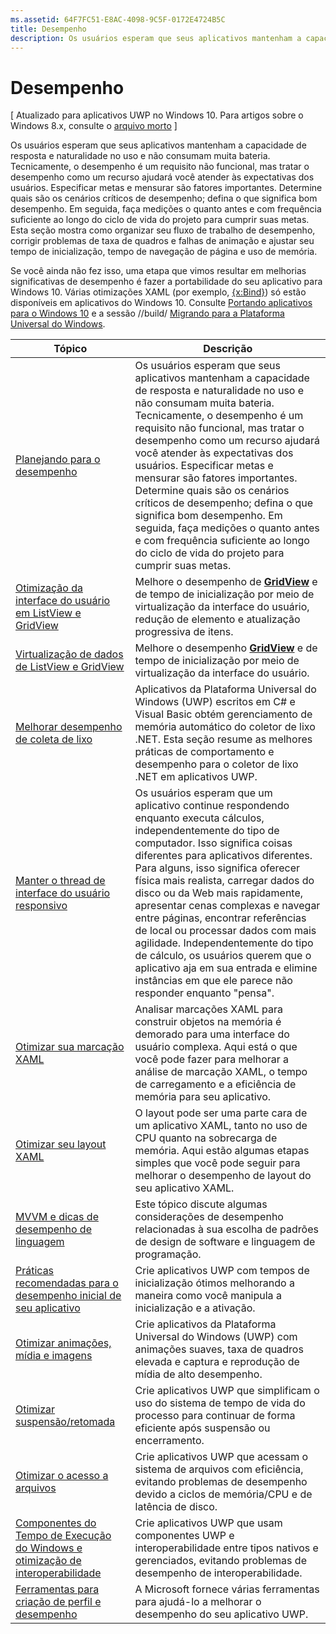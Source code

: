 ```yaml
---
ms.assetid: 64F7FC51-E8AC-4098-9C5F-0172E4724B5C
title: Desempenho
description: Os usuários esperam que seus aplicativos mantenham a capacidade de resposta e naturalidade no uso e não consumam muita bateria.
---
```

# Desempenho

\[ Atualizado para aplicativos UWP no Windows 10. Para artigos sobre o Windows 8.x, consulte o [arquivo morto](http://go.microsoft.com/fwlink/p/?linkid=619132) \]

Os usuários esperam que seus aplicativos mantenham a capacidade de resposta e naturalidade no uso e não consumam muita bateria. Tecnicamente, o desempenho é um requisito não funcional, mas tratar o desempenho como um recurso ajudará você atender às expectativas dos usuários. Especificar metas e mensurar são fatores importantes. Determine quais são os cenários críticos de desempenho; defina o que significa bom desempenho. Em seguida, faça medições o quanto antes e com frequência suficiente ao longo do ciclo de vida do projeto para cumprir suas metas. Esta seção mostra como organizar seu fluxo de trabalho de desempenho, corrigir problemas de taxa de quadros e falhas de animação e ajustar seu tempo de inicialização, tempo de navegação de página e uso de memória.

Se você ainda não fez isso, uma etapa que vimos resultar em melhorias significativas de desempenho é fazer a portabilidade do seu aplicativo para Windows 10. Várias otimizações XAML (por exemplo, [{x:Bind}](https://msdn.microsoft.com/library/windows/apps/Mt204783)) só estão disponíveis em aplicativos do Windows 10. Consulte [Portando aplicativos para o Windows 10](https://msdn.microsoft.com/library/windows/apps/Mt238321) e a sessão //build/ [Migrando para a Plataforma Universal do Windows](http://channel9.msdn.com/Events/Build/2015/3-741).

| Tópico | Descrição |
|-------|-------------|
| [Planejando para o desempenho](planning-and-measuring-performance.md) | Os usuários esperam que seus aplicativos mantenham a capacidade de resposta e naturalidade no uso e não consumam muita bateria. Tecnicamente, o desempenho é um requisito não funcional, mas tratar o desempenho como um recurso ajudará você atender às expectativas dos usuários. Especificar metas e mensurar são fatores importantes. Determine quais são os cenários críticos de desempenho; defina o que significa bom desempenho. Em seguida, faça medições o quanto antes e com frequência suficiente ao longo do ciclo de vida do projeto para cumprir suas metas. |
| [Otimização da interface do usuário em ListView e GridView](optimize-gridview-and-listview.md) | Melhore o desempenho de [<strong>GridView</strong>](https://msdn.microsoft.com/library/windows/apps/BR242705) e de tempo de inicialização por meio de virtualização da interface do usuário, redução de elemento e atualização progressiva de itens. |
| [Virtualização de dados de ListView e GridView](listview-and-gridview-data-optimization.md) | Melhore o desempenho [<strong>GridView</strong>](https://msdn.microsoft.com/library/windows/apps/BR242705) e de tempo de inicialização por meio de virtualização da interface do usuário. |
| [Melhorar desempenho de coleta de lixo](improve-garbage-collection-performance.md) | Aplicativos da Plataforma Universal do Windows (UWP) escritos em C# e Visual Basic obtém gerenciamento de memória automático do coletor de lixo .NET. Esta seção resume as melhores práticas de comportamento e desempenho para o coletor de lixo .NET em aplicativos UWP. |
| [Manter o thread de interface do usuário responsivo](keep-the-ui-thread-responsive.md) | Os usuários esperam que um aplicativo continue respondendo enquanto executa cálculos, independentemente do tipo de computador. Isso significa coisas diferentes para aplicativos diferentes. Para alguns, isso significa oferecer física mais realista, carregar dados do disco ou da Web mais rapidamente, apresentar cenas complexas e navegar entre páginas, encontrar referências de local ou processar dados com mais agilidade. Independentemente do tipo de cálculo, os usuários querem que o aplicativo aja em sua entrada e elimine instâncias em que ele parece não responder enquanto "pensa". |
| [Otimizar sua marcação XAML](optimize-xaml-loading.md) | Analisar marcações XAML para construir objetos na memória é demorado para uma interface do usuário complexa. Aqui está o que você pode fazer para melhorar a análise de marcação XAML, o tempo de carregamento e a eficiência de memória para seu aplicativo. | 
| [Otimizar seu layout XAML](optimize-your-xaml-layout.md) | O layout pode ser uma parte cara de um aplicativo XAML, tanto no uso de CPU quanto na sobrecarga de memória. Aqui estão algumas etapas simples que você pode seguir para melhorar o desempenho de layout do seu aplicativo XAML. | 
| [MVVM e dicas de desempenho de linguagem](mvvm-performance-tips.md) | Este tópico discute algumas considerações de desempenho relacionadas à sua escolha de padrões de design de software e linguagem de programação. |
| [Práticas recomendadas para o desempenho inicial de seu aplicativo](best-practices-for-your-app-s-startup-performance.md) | Crie aplicativos UWP com tempos de inicialização ótimos melhorando a maneira como você manipula a inicialização e a ativação. |
| [Otimizar animações, mídia e imagens](optimize-animations-and-media.md) | Crie aplicativos da Plataforma Universal do Windows (UWP) com animações suaves, taxa de quadros elevada e captura e reprodução de mídia de alto desempenho. |
| [Otimizar suspensão/retomada](optimize-suspend-resume.md) | Crie aplicativos UWP que simplificam o uso do sistema de tempo de vida do processo para continuar de forma eficiente após suspensão ou encerramento. |
| [Otimizar o acesso a arquivos](optimize-file-access.md) | Crie aplicativos UWP que acessam o sistema de arquivos com eficiência, evitando problemas de desempenho devido a ciclos de memória/CPU e de latência de disco. |
| [Componentes do Tempo de Execução do Windows e otimização de interoperabilidade](windows-runtime-components-and-optimizing-interop.md) | Crie aplicativos UWP que usam componentes UWP e interoperabilidade entre tipos nativos e gerenciados, evitando problemas de desempenho de interoperabilidade. |
| [Ferramentas para criação de perfil e desempenho](tools-for-profiling-and-performance.md) | A Microsoft fornece várias ferramentas para ajudá-lo a melhorar o desempenho do seu aplicativo UWP.|



<!--HONumber=Mar16_HO1-->



